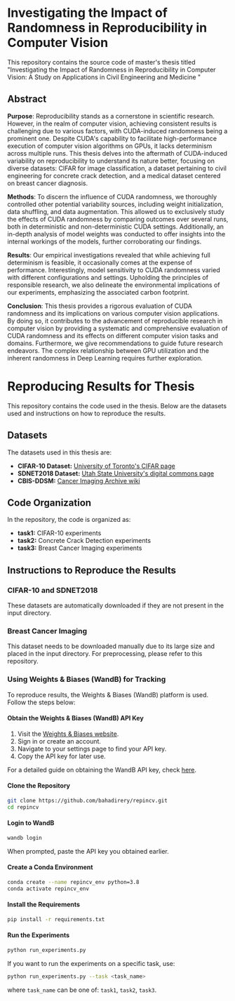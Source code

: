 # Investigating the Impact of Randomness in Reproducibility in Computer Vision
This repository contains the source code of master's thesis titled "Investigating the Impact of Randomness in Reproducibility in Computer Vision: A Study on Applications in Civil Engineering and Medicine "

## Abstract

**Purpose**: Reproducibility stands as a cornerstone in scientific research. However, in the realm of computer vision, achieving consistent results is challenging due to various factors, with CUDA-induced randomness being a prominent one. Despite CUDA's capability to facilitate high-performance execution of computer vision algorithms on GPUs, it lacks determinism across multiple runs. This thesis delves into the aftermath of CUDA-induced variability on reproducibility to understand its nature better, focusing on diverse datasets: CIFAR for image classification, a dataset pertaining to civil engineering for concrete crack detection, and a medical dataset centered on breast cancer diagnosis.

**Methods**: To discern the influence of CUDA randomness, we thoroughly controlled other potential variability sources, including weight initialization, data shuffling, and data augmentation. This allowed us to exclusively study the effects of CUDA randomness by comparing outcomes over several runs, both in deterministic and non-deterministic CUDA settings. Additionally, an in-depth analysis of model weights was conducted to offer insights into the internal workings of the models, further corroborating our findings.

**Results**: Our empirical investigations revealed that while achieving full determinism is feasible, it occasionally comes at the expense of performance. Interestingly, model sensitivity to CUDA randomness varied with different configurations and settings. Upholding the principles of responsible research, we also delineate the environmental implications of our experiments, emphasizing the associated carbon footprint.

**Conclusion**: This thesis provides a rigorous evaluation of CUDA randomness and its implications on various computer vision applications. By doing so, it contributes to the advancement of reproducible research in computer vision by providing a systematic and comprehensive evaluation of CUDA randomness and its effects on different computer vision tasks and domains. Furthermore, we give recommendations to guide future research endeavors. The complex relationship between GPU utilization and the inherent randomness in Deep Learning requires further exploration.


# Reproducing Results for Thesis

This repository contains the code used in the thesis. Below are the datasets used and instructions on how to reproduce the results.

## Datasets

The datasets used in this thesis are:

- **CIFAR-10 Dataset:** [University of Toronto's CIFAR page](https://www.cs.toronto.edu/~kriz/cifar.html)
- **SDNET2018 Dataset:** [Utah State University's digital commons page](https://digitalcommons.usu.edu/all_datasets/48/)
- **CBIS-DDSM:** [Cancer Imaging Archive wiki](https://wiki.cancerimagingarchive.net/pages/viewpage.action?pageId=22516629)

## Code Organization

In the repository, the code is organized as:

- **task1:** CIFAR-10 experiments
- **task2:** Concrete Crack Detection experiments
- **task3:** Breast Cancer Imaging experiments

## Instructions to Reproduce the Results

### CIFAR-10 and SDNET2018

These datasets are automatically downloaded if they are not present in the input directory.

### Breast Cancer Imaging

This dataset needs to be downloaded manually due to its large size and placed in the input directory. For preprocessing, please refer to this repository.

### Using Weights & Biases (WandB) for Tracking

To reproduce results, the Weights & Biases (WandB) platform is used. Follow the steps below:

#### Obtain the Weights & Biases (WandB) API Key

1. Visit the [Weights & Biases website](https://www.wandb.com/).
2. Sign in or create an account.
3. Navigate to your settings page to find your API key.
4. Copy the API key for later use.

For a detailed guide on obtaining the WandB API key, check [here](https://docs.wandb.ai/quickstart).

#### Clone the Repository

```bash
git clone https://github.com/bahadirery/repincv.git
cd repincv
```

#### Login to WandB

```bash
wandb login
```

When prompted, paste the API key you obtained earlier.

#### Create a Conda Environment

```bash
conda create --name repincv_env python=3.8
conda activate repincv_env
```

#### Install the Requirements

```bash
pip install -r requirements.txt
```

#### Run the Experiments

```bash
python run_experiments.py
```

If you want to run the experiments on a specific task, use:

```bash
python run_experiments.py --task <task_name>
```

where `task_name` can be one of: `task1`, `task2`, `task3`.
